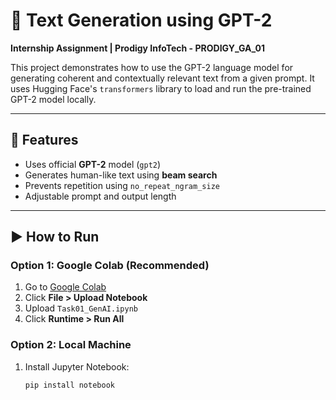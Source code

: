 # 🧠 Text Generation using GPT-2  
**Internship Assignment | Prodigy InfoTech - PRODIGY_GA_01**

This project demonstrates how to use the GPT-2 language model for generating coherent and contextually relevant text from a given prompt. It uses Hugging Face's `transformers` library to load and run the pre-trained GPT-2 model locally.

---

## 🚀 Features

- Uses official **GPT-2** model (`gpt2`)
- Generates human-like text using **beam search**
- Prevents repetition using `no_repeat_ngram_size`
- Adjustable prompt and output length

---

## ▶️ How to Run

### Option 1: Google Colab (Recommended)

1. Go to [Google Colab](https://colab.research.google.com/ )
2. Click **File > Upload Notebook**
3. Upload `Task01_GenAI.ipynb`
4. Click **Runtime > Run All**

### Option 2: Local Machine

1. Install Jupyter Notebook:
   ```bash
   pip install notebook
